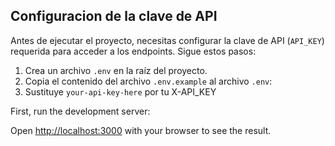 ## Configuracion de la clave de API

Antes de ejecutar el proyecto, necesitas configurar la clave de API (`API_KEY`) requerida para acceder a los endpoints. Sigue estos pasos:

1. Crea un archivo `.env` en la raíz del proyecto.
2. Copia el contenido del archivo `.env.example` al archivo `.env`:
3. Sustituye `your-api-key-here` por tu X-API_KEY

First, run the development server:

Open [http://localhost:3000](http://localhost:3000) with your browser to see the result.
